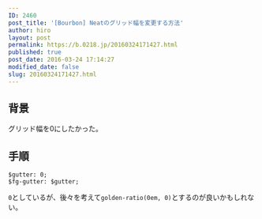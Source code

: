 ```yaml
---
ID: 2460
post_title: '[Bourbon] Neatのグリッド幅を変更する方法'
author: hiro
layout: post
permalink: https://b.0218.jp/20160324171427.html
published: true
post_date: 2016-03-24 17:14:27
modified_date: false
slug: 20160324171427.html
---
```

<!--more-->
<h2>背景</h2>
<p>グリッド幅を0にしたかった。</p>

<h2>手順</h2>
<pre class="language-sass"><code>$gutter: 0;
$fg-gutter: $gutter;
</code></pre>
<p><code>0</code>としているが、後々を考えて<code>golden-ratio(0em, 0)</code>とするのが良いかもしれない。</p>